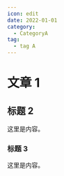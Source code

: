 ```yaml
---
icon: edit
date: 2022-01-01
category:
  - CategoryA
tag:
  - tag A
---
```


# 文章 1

## 标题 2

这里是内容。

### 标题 3

这里是内容。
